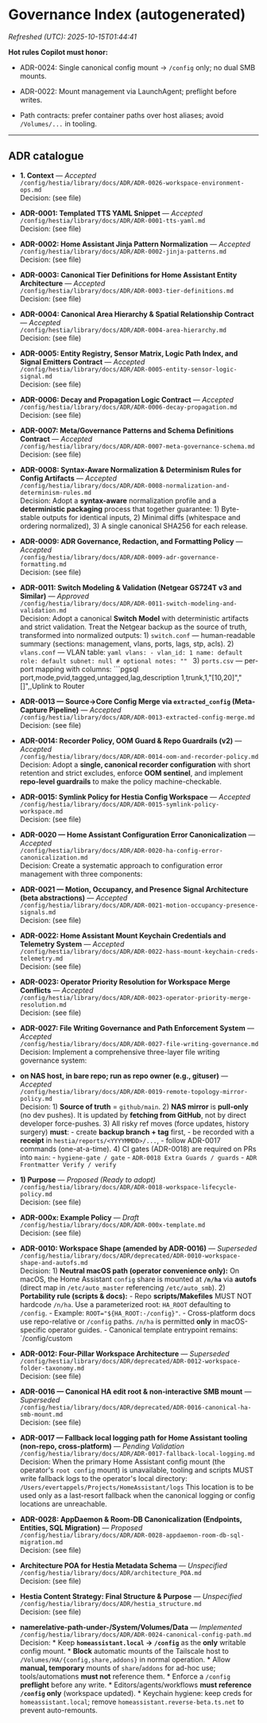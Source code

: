 # Governance Index (autogenerated)

_Refreshed (UTC): 2025-10-15T01:44:41_

**Hot rules Copilot must honor:**

- ADR-0024: Single canonical config mount → `/config` only; no dual SMB mounts.

- ADR-0022: Mount management via LaunchAgent; preflight before writes.

- Path contracts: prefer container paths over host aliases; avoid `/Volumes/...` in tooling.


---

## ADR catalogue

- **1. Context** — _Accepted_  
  `/config/hestia/library/docs/ADR/ADR-0026-workspace-environment-ops.md`  
  Decision: (see file)

- **ADR-0001: Templated TTS YAML Snippet** — _Accepted_  
  `/config/hestia/library/docs/ADR/ADR-0001-tts-yaml.md`  
  Decision: (see file)

- **ADR-0002: Home Assistant Jinja Pattern Normalization** — _Accepted_  
  `/config/hestia/library/docs/ADR/ADR-0002-jinja-patterns.md`  
  Decision: (see file)

- **ADR-0003: Canonical Tier Definitions for Home Assistant Entity Architecture** — _Accepted_  
  `/config/hestia/library/docs/ADR/ADR-0003-tier-definitions.md`  
  Decision: (see file)

- **ADR-0004: Canonical Area Hierarchy & Spatial Relationship Contract** — _Accepted_  
  `/config/hestia/library/docs/ADR/ADR-0004-area-hierarchy.md`  
  Decision: (see file)

- **ADR-0005: Entity Registry, Sensor Matrix, Logic Path Index, and Signal Emitters Contract** — _Accepted_  
  `/config/hestia/library/docs/ADR/ADR-0005-entity-sensor-logic-signal.md`  
  Decision: (see file)

- **ADR-0006: Decay and Propagation Logic Contract** — _Accepted_  
  `/config/hestia/library/docs/ADR/ADR-0006-decay-propagation.md`  
  Decision: (see file)

- **ADR-0007: Meta/Governance Patterns and Schema Definitions Contract** — _Accepted_  
  `/config/hestia/library/docs/ADR/ADR-0007-meta-governance-schema.md`  
  Decision: (see file)

- **ADR-0008: Syntax-Aware Normalization & Determinism Rules for Config Artifacts** — _Accepted_  
  `/config/hestia/library/docs/ADR/ADR-0008-normalization-and-determinism-rules.md`  
  Decision: Adopt a **syntax-aware** normalization profile and a **deterministic packaging** process that together guarantee: 1) Byte-stable outputs for identical inputs, 2) Minimal diffs (whitespace and ordering normalized), 3) A single canonical SHA256 for each release.

- **ADR-0009: ADR Governance, Redaction, and Formatting Policy** — _Accepted_  
  `/config/hestia/library/docs/ADR/ADR-0009-adr-governance-formatting.md`  
  Decision: (see file)

- **ADR-0011: Switch Modeling & Validation (Netgear GS724T v3 and Similar)** — _Approved_  
  `/config/hestia/library/docs/ADR/ADR-0011-switch-modeling-and-validation.md`  
  Decision: Adopt a canonical **Switch Model** with deterministic artifacts and strict validation. Treat the Netgear backup as the source of truth, transformed into normalized outputs: 1) `switch.conf` — human-readable summary (sections: management, vlans, ports, lags, stp, acls). 2) `vlans.conf` — VLAN table: ```yaml vlans: - vlan_id: 1 name: default role: default subnet: null # optional notes: "" ``` 3) `ports.csv` — per-port mapping with columns: ```pgsql port,mode,pvid,tagged,untagged,lag,description 1,trunk,1,"[10,20]","[]",,Uplink to Router

- **ADR-0013 — Source→Core Config Merge via `extracted_config` (Meta-Capture Pipeline)** — _Accepted_  
  `/config/hestia/library/docs/ADR/ADR-0013-extracted-config-merge.md`  
  Decision: (see file)

- **ADR-0014: Recorder Policy, OOM Guard & Repo Guardrails (v2)** — _Accepted_  
  `/config/hestia/library/docs/ADR/ADR-0014-oom-and-recorder-policy.md`  
  Decision: Adopt a **single, canonical recorder configuration** with short retention and strict excludes, enforce **OOM sentinel**, and implement **repo-level guardrails** to make the policy machine-checkable.

- **ADR-0015: Symlink Policy for Hestia Config Workspace** — _Accepted_  
  `/config/hestia/library/docs/ADR/ADR-0015-symlink-policy-workspace.md`  
  Decision: (see file)

- **ADR-0020 — Home Assistant Configuration Error Canonicalization** — _Accepted_  
  `/config/hestia/library/docs/ADR/ADR-0020-ha-config-error-canonicalization.md`  
  Decision: Create a systematic approach to configuration error management with three components:

- **ADR-0021 — Motion, Occupancy, and Presence Signal Architecture (beta abstractions)** — _Accepted_  
  `/config/hestia/library/docs/ADR/ADR-0021-motion-occupancy-presence-signals.md`  
  Decision: (see file)

- **ADR-0022: Home Assistant Mount Keychain Credentials and Telemetry System** — _Accepted_  
  `/config/hestia/library/docs/ADR/ADR-0022-hass-mount-keychain-creds-telemetry.md`  
  Decision: (see file)

- **ADR-0023: Operator Priority Resolution for Workspace Merge Conflicts** — _Accepted_  
  `/config/hestia/library/docs/ADR/ADR-0023-operator-priority-merge-resolution.md`  
  Decision: (see file)

- **ADR-0027: File Writing Governance and Path Enforcement System** — _Accepted_  
  `/config/hestia/library/docs/ADR/ADR-0027-file-writing-governance.md`  
  Decision: Implement a comprehensive three-layer file writing governance system:

- **on NAS host, in bare repo; run as repo owner (e.g., gituser)** — _Accepted_  
  `/config/hestia/library/docs/ADR/ADR-0019-remote-topology-mirror-policy.md`  
  Decision: 1) **Source of truth** = `github/main`. 2) **NAS mirror** is **pull-only** (no dev pushes). It is updated by **fetching from GitHub**, not by direct developer force-pushes. 3) All risky ref moves (force updates, history surgery) **must**: - create **backup branch + tag** first, - be recorded with a **receipt** in `hestia/reports/<YYYYMMDD>/...`, - follow ADR-0017 commands (one-at-a-time). 4) CI gates (ADR-0018) are required on PRs into `main`: - `hygiene-gate / gate` - `ADR-0018 Extra Guards / guards` - `ADR Frontmatter Verify / verify`

- **1) Purpose** — _Proposed (Ready to adopt)_  
  `/config/hestia/library/docs/ADR/ADR-0018-workspace-lifecycle-policy.md`  
  Decision: (see file)

- **ADR-000x: Example Policy** — _Draft_  
  `/config/hestia/library/docs/ADR/ADR-000x-template.md`  
  Decision: (see file)

- **ADR-0010: Workspace Shape (amended by ADR-0016)** — _Superseded_  
  `/config/hestia/library/docs/ADR/deprecated/ADR-0010-workspace-shape-and-autofs.md`  
  Decision: 1) **Neutral macOS path (operator convenience only):** On macOS, the Home Assistant `config` share is mounted at **`/n/ha`** via **autofs** (direct map in `/etc/auto_master` referencing `/etc/auto_smb`). 2) **Portability rule (scripts & docs):** - Repo **scripts/Makefiles** MUST NOT hardcode `/n/ha`. Use a parameterized root: `HA_ROOT` defaulting to `/config`. - Example: `ROOT="${HA_ROOT:-/config}"`. - Cross-platform docs use repo-relative or `/config` paths. `/n/ha` is permitted **only** in macOS-specific operator guides. - Canonical template entrypoint remains: `/config/custom

- **ADR-0012: Four-Pillar Workspace Architecture** — _Superseded_  
  `/config/hestia/library/docs/ADR/deprecated/ADR-0012-workspace-folder-taxonomy.md`  
  Decision: (see file)

- **ADR-0016 — Canonical HA edit root & non‑interactive SMB mount** — _Superseded_  
  `/config/hestia/library/docs/ADR/deprecated/ADR-0016-canonical-ha-smb-mount.md`  
  Decision: (see file)

- **ADR-0017 — Fallback local logging path for Home Assistant tooling (non-repo, cross-platform)** — _Pending Validation_  
  `/config/hestia/library/docs/ADR/ADR-0017-fallback-local-logging.md`  
  Decision: When the primary Home Assistant config mount (the operator's `root config` mount) is unavailable, tooling and scripts MUST write fallback logs to the operator's local directory: `/Users/evertappels/Projects/HomeAssistant/logs` This location is to be used only as a last-resort fallback when the canonical logging or config locations are unreachable.

- **ADR-0028: AppDaemon & Room-DB Canonicalization (Endpoints, Entities, SQL Migration)** — _Proposed_  
  `/config/hestia/library/docs/ADR/ADR-0028-appdaemon-room-db-sql-migration.md`  
  Decision: (see file)

- **Architecture POA for Hestia Metadata Schema** — _Unspecified_  
  `/config/hestia/library/docs/ADR/architecture_POA.md`  
  Decision: (see file)

- **Hestia Content Strategy: Final Structure & Purpose** — _Unspecified_  
  `/config/hestia/library/docs/ADR/hestia_structure.md`  
  Decision: (see file)

- **name<TAB>relative-path-under-/System/Volumes/Data** — _Implemented_  
  `/config/hestia/library/docs/ADR/ADR-0024-canonical-config-path.md`  
  Decision: * Keep **`homeassistant.local` → `/config`** as the **only** writable config mount. * **Block** automatic mounts of the Tailscale host to `/Volumes/HA/{config,share,addons}` in normal operation. * Allow **manual, temporary** mounts of `share`/`addons` for ad-hoc use; tools/automations **must not** reference them. * Enforce a `/config` **preflight** before any write. * Editors/agents/workflows **must reference `/config` only** (workspace updated). * Keychain hygiene: keep creds for `homeassistant.local`; remove `homeassistant.reverse-beta.ts.net` to prevent auto-remounts.
